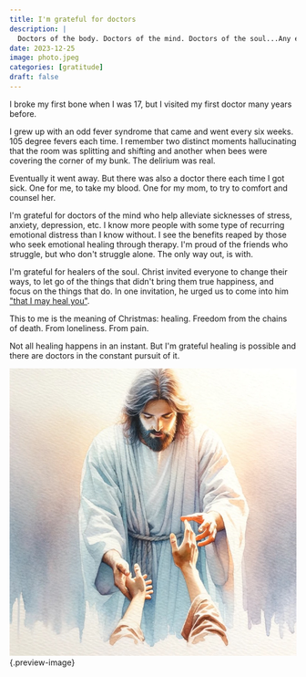 ```yaml
---
title: I'm grateful for doctors
description: |
  Doctors of the body. Doctors of the mind. Doctors of the soul...Any engaged in the pursuit of healing. 
date: 2023-12-25
image: photo.jpeg
categories: [gratitude]
draft: false
---
```



I broke my first bone when I was 17, but I visited my first doctor many years before. 

I grew up with an odd fever syndrome that came and went every six weeks. 105 degree fevers each time. I remember two distinct moments hallucinating that the room was splitting and shifting and another when bees were covering the corner of my bunk. The delirium was real. 

Eventually it went away. But there was also a doctor there each time I got sick. One for me, to take my blood. One for my mom, to try to comfort and counsel her. 

I'm grateful for doctors of the mind who help alleviate sicknesses of stress, anxiety, depression, etc. I know more people with some type of recurring emotional distress than I know without. I see the benefits reaped by those who seek emotional healing through therapy. I'm proud of the friends who struggle, but who don't struggle alone. The only way out, is with.

I'm grateful for healers of the soul. Christ invited everyone to change their ways, to let go of the things that didn't bring them true happiness, and focus on the things that do. In one invitation, he urged us to come into him ["that I may heal you"](https://www.churchofjesuschrist.org/study/scriptures/bofm/3-ne/9?id=p13&lang=eng#p13). 

This to me is the meaning of Christmas: healing. Freedom from the chains of death. From loneliness. From pain. 

Not all healing happens in an instant. But I'm grateful healing is possible and there are doctors in the constant pursuit of it. 


![](photo.jpeg){.preview-image}
